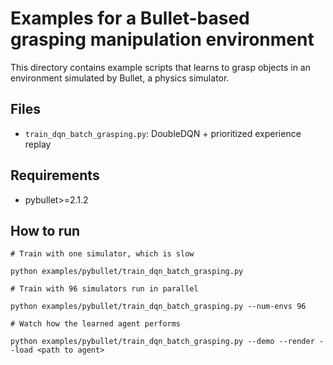 # Examples for a Bullet-based grasping manipulation environment

This directory contains example scripts that learns to grasp objects in an environment simulated by Bullet, a physics simulator.

## Files

- `train_dqn_batch_grasping.py`: DoubleDQN + prioritized experience replay

## Requirements

- pybullet>=2.1.2

## How to run

```
# Train with one simulator, which is slow

python examples/pybullet/train_dqn_batch_grasping.py

# Train with 96 simulators run in parallel

python examples/pybullet/train_dqn_batch_grasping.py --num-envs 96

# Watch how the learned agent performs

python examples/pybullet/train_dqn_batch_grasping.py --demo --render --load <path to agent>
```
